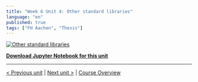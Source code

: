 ```yaml
---
title: "Week 6 Unit 4: Other standard libraries"
language: "en"
published: true
tags: ["FH Aachen", "Thesis"]
---
```


[![Other standard libraries](https://img.youtube.com/vi/To9wLO8j_2M/hqdefault.jpg)](https://youtu.be/To9wLO8j_2M)

[**Download Jupyter Notebook for this unit**](files/Week_6_Unit_4.zip)

---

[< Previous unit](/teaching/python-mooc/week6_unit4_selftest) | [Next unit >](/teaching/python-mooc/week6_unit3_exercise) |
[Course Overview](/teaching/python-mooc)